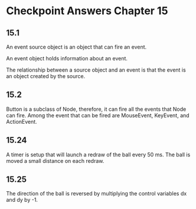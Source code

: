 # Checkpoint Answers Chapter 15 #
## 15.1 ##
An event source object is an object that can fire an event. 

An event object holds information about an event.  

The relationship between a source object and an event is that the event is an object created by the source.  

## 15.2 ##
Button is a subclass of Node, therefore, it can fire all the events that Node can fire. Among the event that can be fired are MouseEvent, KeyEvent, and ActionEvent.  

## 15.24 ##
A timer is setup that will launch a redraw of the ball every 50 ms. The ball is moved a small distance on each redraw.  

## 15.25 ##
The direction of the ball is reversed by multiplying the control variables dx and dy by -1.  
